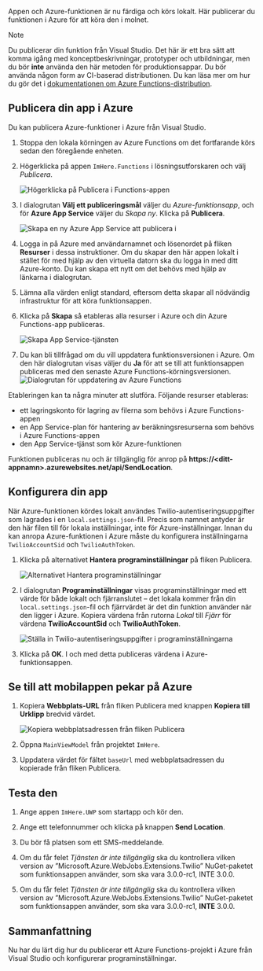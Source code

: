 Appen och Azure-funktionen är nu färdiga och körs lokalt. Här publicerar du funktionen i Azure för att köra den i molnet.

> [!Note]
> Du publicerar din funktion från Visual Studio. Det här är ett bra sätt att komma igång med konceptbeskrivningar, prototyper och utbildningar, men du bör **inte** använda den här metoden för produktionsappar. Du bör använda någon form av CI-baserad distributionen. Du kan läsa mer om hur du gör det i [dokumentationen om Azure Functions-distribution](https://docs.microsoft.com/azure/azure-functions/functions-continuous-deployment?azure-portal=true).

## <a name="publishing-your-app-to-azure"></a>Publicera din app i Azure

Du kan publicera Azure-funktioner i Azure från Visual Studio.

1. Stoppa den lokala körningen av Azure Functions om det fortfarande körs sedan den föregående enheten.

1. Högerklicka på appen `ImHere.Functions` i lösningsutforskaren och välj *Publicera*.

    ![Högerklicka på Publicera i Functions-appen](../media/8-right-click-publish.png)

1. I dialogrutan **Välj ett publiceringsmål** väljer du *Azure-funktionsapp*, och för **Azure App Service** väljer du *Skapa ny*. Klicka på **Publicera**.

    ![Skapa en ny Azure App Service att publicera i](../media/8-pick-publish-target.png)

1. Logga in på Azure med användarnamnet och lösenordet på fliken **Resurser** i dessa instruktioner. Om du skapar den här appen lokalt i stället för med hjälp av den virtuella datorn ska du logga in med ditt Azure-konto. Du kan skapa ett nytt om det behövs med hjälp av länkarna i dialogrutan.

1. Lämna alla värden enligt standard, eftersom detta skapar all nödvändig infrastruktur för att köra funktionsappen.

1. Klicka på **Skapa** så etableras alla resurser i Azure och din Azure Functions-app publiceras.

    ![Skapa App Service-tjänsten](../media/8-create-app-service.png)

1. Du kan bli tillfrågad om du vill uppdatera funktionsversionen i Azure. Om den här dialogrutan visas väljer du **Ja** för att se till att funktionsappen publiceras med den senaste Azure Functions-körningsversionen.
    ![Dialogrutan för uppdatering av Azure Functions](../media/8-update-functions-on-azure.png)

Etableringen kan ta några minuter att slutföra. Följande resurser etableras:

- ett lagringskonto för lagring av filerna som behövs i Azure Functions-appen
- en App Service-plan för hantering av beräkningsresurserna som behövs i Azure Functions-appen
- den App Service-tjänst som kör Azure-funktionen

Funktionen publiceras nu och är tillgänglig för anrop på **https://\<ditt-appnamn\>.azurewebsites.net/api/SendLocation**.

## <a name="configuring-your-app"></a>Konfigurera din app

När Azure-funktionen kördes lokalt användes Twilio-autentiseringsuppgifter som lagrades i en `local.settings.json`-fil. Precis som namnet antyder är den här filen till för lokala inställningar, inte för Azure-inställningar. Innan du kan anropa Azure-funktionen i Azure måste du konfigurera inställningarna `TwilioAccountSid` och `TwilioAuthToken`.

1. Klicka på alternativet **Hantera programinställningar** på fliken Publicera.

    ![Alternativet Hantera programinställningar](../media/8-application-settings-option.png)

1. I dialogrutan **Programinställningar** visas programinställningar med ett värde för både lokalt och fjärranslutet – det lokala kommer från din `local.settings.json`-fil och fjärrvärdet är det din funktion använder när den ligger i Azure. Kopiera värdena från rutorna *Lokal* till *Fjärr* för värdena **TwilioAccountSid** och **TwilioAuthToken**.

    ![Ställa in Twilio-autentiseringsuppgifter i programinställningarna](../media/8-set-creds-in-app-settings.png)

1. Klicka på **OK**. I och med detta publiceras värdena i Azure-funktionsappen.

## <a name="pointing-the-mobile-app-to-azure"></a>Se till att mobilappen pekar på Azure

1. Kopiera **Webbplats-URL** från fliken Publicera med knappen **Kopiera till Urklipp** bredvid värdet.

    ![Kopiera webbplatsadressen från fliken Publicera](../media/8-copy-site-url.png)

1. Öppna `MainViewModel` från projektet `ImHere`.

1. Uppdatera värdet för fältet `baseUrl` med webbplatsadressen du kopierade från fliken Publicera.

## <a name="test-it-out"></a>Testa den

1. Ange appen `ImHere.UWP` som startapp och kör den.

1. Ange ett telefonnummer och klicka på knappen **Send Location**.

1. Du bör få platsen som ett SMS-meddelande.

1. Om du får felet *Tjänsten är inte tillgänglig* ska du kontrollera vilken version av ”Microsoft.Azure.WebJobs.Extensions.Twilio” NuGet-paketet som funktionsappen använder, som ska vara 3.0.0-rc1, INTE 3.0.0.
1. Om du får felet *Tjänsten är inte tillgänglig* ska du kontrollera vilken version av ”Microsoft.Azure.WebJobs.Extensions.Twilio” NuGet-paketet som funktionsappen använder, som ska vara 3.0.0-rc1, **INTE** 3.0.0.

## <a name="summary"></a>Sammanfattning

Nu har du lärt dig hur du publicerar ett Azure Functions-projekt i Azure från Visual Studio och konfigurerar programinställningar.